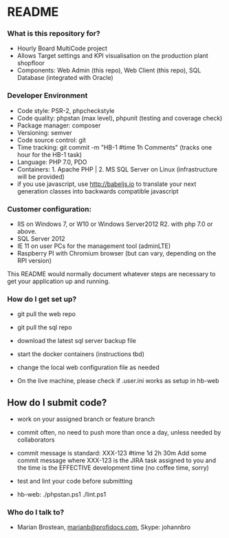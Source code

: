 # README #

### What is this repository for? ###

* Hourly Board MultiCode project
* Allows Target settings and KPI visualisation on the production plant shopfloor
* Components: Web Admin (this repo), Web Client (this repo), SQL Database (integrated with Oracle)

### Developer Environment ###

* Code style: PSR-2, phpcheckstyle
* Code quality: phpstan (max level), phpunit (testing and coverage check)
* Package manager: composer
* Versioning: semver
* Code source control: git
* Time tracking: git commit -m "HB-1 #time 1h Comments" (tracks one hour for the HB-1 task)
* Language: PHP 7.0, PDO
* Containers: 1. Apache PHP | 2. MS SQL Server on Linux (infrastructure will be provided)
* if you use javascript, use http://babeljs.io to translate your next generation classes into backwards compatible javascript

### Customer configuration: ###

* IIS on Windows 7, or W10 or Windows Server2012 R2. with php 7.0 or above.
* SQL Server 2012
* IE 11 on user PCs for the management tool (adminLTE)
* Raspberry PI with Chromium browser (but can vary, depending on the RPI version)

This README would normally document whatever steps are necessary to get your application up and running.

### How do I get set up? ###

* git pull the web repo
* git pull the sql repo
* download the latest sql server backup file
* start the docker containers  (instructions tbd)
* change the local web configuration file as needed

* On the live machine, please check if .user.ini works as setup in hb-web

## How do I submit code?

* work on your assigned branch or feature branch
* commit often, no need to push more than once a day, unless needed by collaborators
* commit message is standard: XXX-123 #time 1d 2h 30m Add some commit message
    where XXX-123 is the JIRA task assigned to you and the time is the EFFECTIVE development time (no coffee time, sorry)
* test and lint your code before submitting

* hb-web:
    ./phpstan.ps1
    ./lint.ps1  

### Who do I talk to? ###

* Marian Brostean, marianb@profidocs.com, Skype: johannbro

